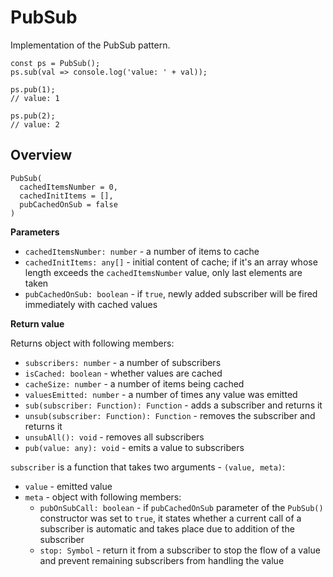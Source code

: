 # PubSub

Implementation of the PubSub pattern.

```
const ps = PubSub();
ps.sub(val => console.log('value: ' + val));

ps.pub(1);
// value: 1

ps.pub(2);
// value: 2
```

## Overview

```
PubSub(
  cachedItemsNumber = 0,
  cachedInitItems = [],
  pubCachedOnSub = false
)
```

**Parameters**  

- `cachedItemsNumber: number` - a number of items to cache
- `cachedInitItems: any[]` - initial content of cache; if it's an array whose length exceeds the `cachedItemsNumber` value, only last elements are taken
- `pubCachedOnSub: boolean` - if `true`, newly added subscriber will be fired immediately with cached values

**Return value**  
  
Returns object with following members:

- `subscribers: number` - a number of subscribers
- `isCached: boolean` - whether values are cached
- `cacheSize: number` - a number of items being cached
- `valuesEmitted: number` - a number of times any value was emitted
- `sub(subscriber: Function): Function` - adds a subscriber and returns it
- `unsub(subscriber: Function): Function` - removes the subscriber and returns it
- `unsubAll(): void` - removes all subscribers
- `pub(value: any): void` - emits a value to subscribers

`subscriber` is a function that takes two arguments - `(value, meta)`:
- `value` - emitted value
- `meta` - object with following members:
  - `pubOnSubCall: boolean` - if `pubCachedOnSub` parameter of the `PubSub()` constructor was set to `true`, it states whether a current call of a subscriber is automatic and takes place due to addition of the subscriber
  - `stop: Symbol` - return it from a subscriber to stop the flow of a value and prevent remaining subscribers from handling the value
